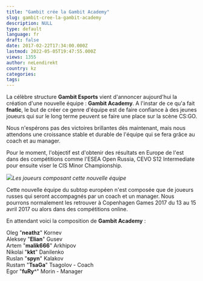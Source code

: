 ```yaml
---
title: "Gambit crée la Gambit Academy"
slug: gambit-cree-la-gambit-academy
description: NULL
type: default
language: fr
draft: false
date: 2017-02-22T17:34:00.000Z
lastmod: 2022-05-05T19:47:55.000Z
views: 1355
author: neLendirekt
country: kz
categories:
tags:
---
```

La célèbre structure **Gambit Esports** vient d'annoncer aujourd'hui la création d'une nouvelle équipe : **Gambit Academy**. A l'instar de ce qu'a fait **fnatic**, le but de créer ce genre d'équipe est de faire confiance à des jeunes joueurs qui sur le long terme peuvent se faire une place sur la scène CS:GO.

Nous n'espérons pas des victoires brillantes dès maintenant, mais nous attendons une croissance stable et durable de l'équipe qui se fera grâce au coach et au manager. 

Pour le moment, l'objectif est d'obtenir des résultats en Europe de l'est dans des compétitions comme l'ESEA Open Russia, CEVO S12 Intermediate pour ensuite viser le CIS Minor Championship. 

![](/storage/images/58adc7add95a4_gambit-academypng.png)_Les joueurs composant cette nouvelle équipe_

Cette nouvelle équipe du subtop européen n'est composée que de joueurs russes qui seront accompagnés par un coach et un manager. Nous pourrons normalement les retrouver à Copenhagen Games 2017 du 13 au 15 avril 2017 ou alors dans des compétitions online.

En attendant voici la composition de **Gambit Academy** :

Oleg "**neathz**" Kornev  
Aleksey "**Elian**" Gusev  
Artem "**malik666**" Arkhipov  
Nikolai "**kkt**" Danilenko  
Ruslan "**spyn**" Kalakov  
Rustam "**TsaGa**" Tsagolov - Coach  
Egor "**fuRy^**" Morin - Manager
